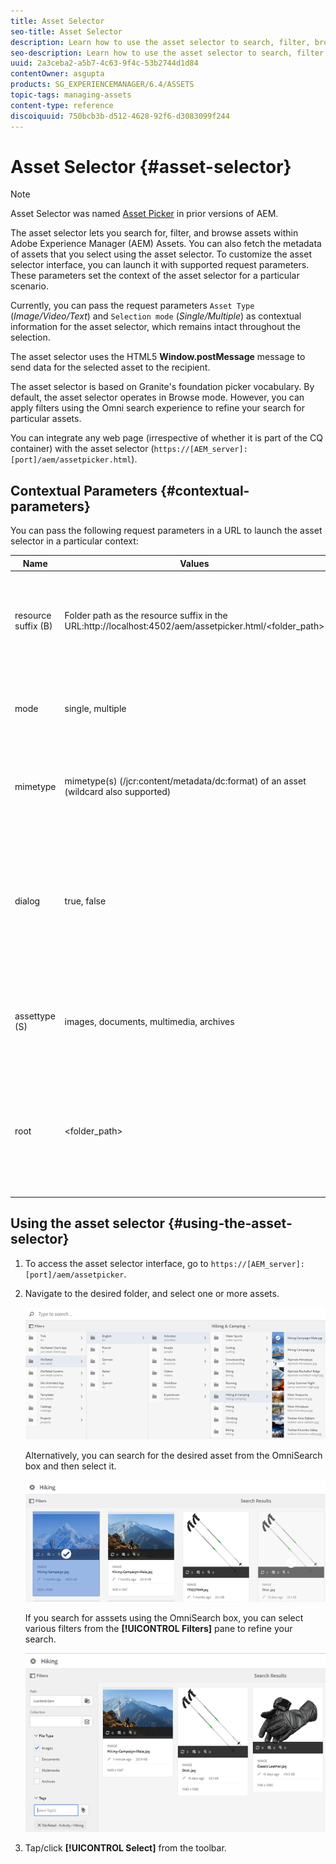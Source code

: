 ```yaml
---
title: Asset Selector
seo-title: Asset Selector
description: Learn how to use the asset selector to search, filter, browse, and fetch metadata for assets within Adobe Experience Manager (AEM) Assets. Also learn how to customize the asset selector interface.
seo-description: Learn how to use the asset selector to search, filter, browse, and fetch metadata for assets within Adobe Experience Manager (AEM) Assets. Also learn how to customize the asset selector interface.
uuid: 2a3ceba2-a5b7-4c63-9f4c-53b2744d1d84
contentOwner: asgupta
products: SG_EXPERIENCEMANAGER/6.4/ASSETS
topic-tags: managing-assets
content-type: reference
discoiquuid: 750bcb3b-d512-4628-92f6-d3083099f244
---
```


# Asset Selector {#asset-selector}

>[!NOTE]
>
>Asset Selector was named [Asset Picker](https://helpx.adobe.com/experience-manager/6-2/assets/using/asset-picker.html) in prior versions of AEM.

The asset selector lets you search for, filter, and browse assets within Adobe Experience Manager (AEM) Assets. You can also fetch the metadata of assets that you select using the asset selector. To customize the asset selector interface, you can launch it with supported request parameters. These parameters set the context of the asset selector for a particular scenario.

Currently, you can pass the request parameters `Asset Type` (*Image/Video/Text*) and `Selection mode` (*Single/Multiple*) as contextual information for the asset selector, which remains intact throughout the selection.

The asset selector uses the HTML5 **Window.postMessage** message to send data for the selected asset to the recipient.

The asset selector is based on Granite's foundation picker vocabulary. By default, the asset selector operates in Browse mode. However, you can apply filters using the Omni search experience to refine your search for particular assets.

You can integrate any web page (irrespective of whether it is part of the CQ container) with the asset selector (`https://[AEM_server]:[port]/aem/assetpicker.html`).

## Contextual Parameters {#contextual-parameters}

You can pass the following request parameters in a URL to launch the asset selector in a particular context:

| Name                | Values                                                                                                 | Example                                                                                                                                                                                                                                                                    | Purpose                                                                                                                                                                                             |
|---------------------|--------------------------------------------------------------------------------------------------------|----------------------------------------------------------------------------------------------------------------------------------------------------------------------------------------------------------------------------------------------------------------------------|-----------------------------------------------------------------------------------------------------------------------------------------------------------------------------------------------------|
| resource suffix (B) | Folder path as the resource suffix in the URL:http://localhost:4502/aem/assetpicker.html/<folder_path> | To launch the asset selector with a particular folder selected, for example with the folder /content/dam/we-retail/en/activities, selected, the URL should be of the form: http://localhost:4502/aem/assetpicker.html/content/dam/we-retail/en/activities?assettype=images | If you require a particular folder to be selected when the asset selector is launched, passed it as a resource suffix.                                                                              |
| mode                | single, multiple                                                                                       | http://localhost:4502/aem/assetpicker.html?mode=multiple  http://localhost:4502/aem/assetpicker.html?mode=single                                                                                                                                                             | In multiple mode, you can select several assets simultaneously using the asset selector.                                                                                                            |
| mimetype            | mimetype(s) (/jcr:content/metadata/dc:format) of an asset (wildcard also supported)                    | http://localhost:4502/aem/assetpicker.html?mimetype=image/png  http://localhost:4502/aem/assetpicker.html?mimetype=*png  http://localhost:4502/aem/assetpicker.html?mimetype=*presentation  http://localhost:4502/aem/assetpicker.html?mimetype=*presentation&mimetype=*png      | Use it to filter assets based on MIME type(s)                                                                                                                                                       |
| dialog              | true, false                                                                                            | http://localhost:4502/aem/assetpicker.html?dialog=true                                                                                                                                                                                                                     | Use these parameters to open the asset selector as Granite Dialog. This option is only applicable when you launch the asset selector through Granite Path Field, and configure it as pickerSrc URL. |
| assettype (S)       | images, documents, multimedia, archives                                                                | http://localhost:4502/aem/assetpicker.html?assettype=images  http://localhost:4502/aem/assetpicker.html?assettype=documents  http://localhost:4502/aem/assetpicker.html?assettype=multimedia  http://localhost:4502/aem/assetpicker.html?assettype=archives                      | Use this option to filter asset types based on the value passed.                                                                                                                                    |
| root                | <folder_path>                                                                                          | http://localhost:4502/aem/assetpicker.html?assettype=images&root=/content/dam/we-retail/en/activities                                                                                                                                                                      | Use this option to specify the root folder for the asset selector. In this case, the asset selector lets you select only child assets (direct/indirect) under the root folder.                      |

## Using the asset selector {#using-the-asset-selector}

1. To access the asset selector interface, go to `https://[AEM_server]:[port]/aem/assetpicker`.
1. Navigate to the desired folder, and select one or more assets.

   ![chlimage_1-441](assets/chlimage_1-441.png)

   Alternatively, you can search for the desired asset from the OmniSearch box and then select it.

   ![chlimage_1-442](assets/chlimage_1-442.png)

   If you search for asssets using the OmniSearch box, you can select various filters from the **[!UICONTROL Filters]** pane to refine your search.

   ![chlimage_1-443](assets/chlimage_1-443.png)

1. Tap/click **[!UICONTROL Select]** from the toolbar.
